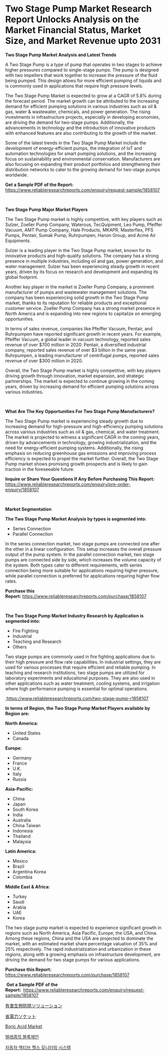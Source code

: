 <p><h1>Two Stage Pump Market Research Report Unlocks Analysis on the Market Financial Status, Market Size, and Market Revenue upto 2031</h1></p><p><strong>Two Stage Pump Market Analysis and Latest Trends</strong></p>
<p><p>A Two Stage Pump is a type of pump that operates in two stages to achieve higher pressures compared to single-stage pumps. The pump is designed with two impellers that work together to increase the pressure of the fluid being pumped. This design allows for more efficient pumping of liquids and is commonly used in applications that require high pressure levels.</p><p>The Two Stage Pump Market is expected to grow at a CAGR of 5.8% during the forecast period. The market growth can be attributed to the increasing demand for efficient pumping solutions in various industries such as oil & gas, water & wastewater, chemicals, and power generation. The rising investments in infrastructure projects, especially in developing economies, are driving the demand for two-stage pumps. Additionally, the advancements in technology and the introduction of innovative products with enhanced features are also contributing to the growth of the market.</p><p>Some of the latest trends in the Two Stage Pump Market include the development of energy-efficient pumps, the integration of IoT and automation technologies for smart pumping solutions, and the increasing focus on sustainability and environmental conservation. Manufacturers are also focusing on expanding their product portfolios and strengthening their distribution networks to cater to the growing demand for two-stage pumps worldwide.</p></p>
<p><strong>Get a Sample PDF of the Report:&nbsp;</strong> <a href="https://www.reliableresearchreports.com/enquiry/request-sample/1858107">https://www.reliableresearchreports.com/enquiry/request-sample/1858107</a></p>
<p>&nbsp;</p>
<p><strong>Two Stage Pump Major Market Players</strong></p>
<p><p>The Two Stage Pump market is highly competitive, with key players such as Sulzer, Zoeller Pump Company, Waterous, TecQuipment, Leo Pump, Pfeiffer Vacuum, AMT Pump Company, Hale Products, MKAPR, Masterflex, PFS Pumps, Pentair, Sumak Pump, Ruhrpumpen, Hanon Group, and Acme Air Equipments.</p><p>Sulzer is a leading player in the Two Stage Pump market, known for its innovative products and high-quality solutions. The company has a strong presence in multiple industries, including oil and gas, power generation, and water management. Sulzer has been experiencing steady growth in recent years, driven by its focus on research and development and expanding its global footprint.</p><p>Another key player in the market is Zoeller Pump Company, a prominent manufacturer of pumps and wastewater management solutions. The company has been experiencing solid growth in the Two Stage Pump market, thanks to its reputation for reliable products and exceptional customer service. Zoeller Pump Company has a strong market presence in North America and is expanding into new regions to capitalize on emerging opportunities.</p><p>In terms of sales revenue, companies like Pfeiffer Vacuum, Pentair, and Ruhrpumpen have reported significant growth in recent years. For example, Pfeiffer Vacuum, a global leader in vacuum technology, reported sales revenue of over $700 million in 2020. Pentair, a diversified industrial company, reported sales revenue of over $3 billion in the same year. Ruhrpumpen, a leading manufacturer of centrifugal pumps, reported sales revenue of over $300 million in 2020.</p><p>Overall, the Two Stage Pump market is highly competitive, with key players driving growth through innovation, market expansion, and strategic partnerships. The market is expected to continue growing in the coming years, driven by increasing demand for efficient pumping solutions across various industries.</p></p>
<p>&nbsp;</p>
<p><strong>What Are The Key Opportunities For Two Stage Pump Manufacturers?</strong></p>
<p><p>The Two Stage Pump market is experiencing steady growth due to increasing demand for high-pressure and high-efficiency pumping solutions across various industries such as oil & gas, chemical, and water treatment. The market is projected to witness a significant CAGR in the coming years, driven by advancements in technology, growing industrialization, and the need for energy-efficient pumping systems. Additionally, the rising emphasis on reducing greenhouse gas emissions and improving process efficiency is expected to propel the market further. Overall, the Two Stage Pump market shows promising growth prospects and is likely to gain traction in the foreseeable future.</p></p>
<p><strong>Inquire or Share Your Questions If Any Before Purchasing This Report:</strong> <a href="https://www.reliableresearchreports.com/enquiry/pre-order-enquiry/1858107">https://www.reliableresearchreports.com/enquiry/pre-order-enquiry/1858107</a></p>
<p>&nbsp;</p>
<p><strong>Market Segmentation</strong></p>
<p><strong>The Two Stage Pump Market Analysis by types is segmented into:</strong></p>
<p><ul><li>Series Connection</li><li>Parallel Connection</li></ul></p>
<p><p>In the series connection market, two stage pumps are connected one after the other in a linear configuration. This setup increases the overall pressure output of the pump system. In the parallel connection market, two stage pumps are connected side by side, which increases the volume capacity of the system. Both types cater to different requirements, with series connection being more suitable for applications requiring higher pressure, while parallel connection is preferred for applications requiring higher flow rates.</p></p>
<p><strong>Purchase this Report:&nbsp;</strong><a href="https://www.reliableresearchreports.com/purchase/1858107">https://www.reliableresearchreports.com/purchase/1858107</a></p>
<p>&nbsp;</p>
<p><strong>The Two Stage Pump Market Industry Research by Application is segmented into:</strong></p>
<p><ul><li>Fire Fighting</li><li>Industrial</li><li>Teaching and Research</li><li>Others</li></ul></p>
<p><p>Two stage pumps are commonly used in fire fighting applications due to their high pressure and flow rate capabilities. In industrial settings, they are used for various processes that require efficient and reliable pumping. In teaching and research institutions, two stage pumps are utilized for laboratory experiments and educational purposes. They are also used in other applications such as water treatment, cooling systems, and irrigation where high performance pumping is essential for optimal operations.</p></p>
<p><a href="https://www.reliableresearchreports.com/two-stage-pump-r1858107">&nbsp;https://www.reliableresearchreports.com/two-stage-pump-r1858107</a></p>
<p><strong>In terms of Region, the Two Stage Pump Market Players available by Region are:</strong></p>
<p>
    <p> <strong> North America: </strong>
        <ul>
            <li>United States</li>
            <li>Canada</li>
        </ul>
        </p> 
    <p> <strong> Europe: </strong>
        <ul>
            <li>Germany</li>
            <li>France</li>
            <li>U.K.</li>
            <li>Italy</li>
            <li>Russia</li>
        </ul>
        </p> 
    <p> <strong> Asia-Pacific: </strong>
        <ul>
            <li>China</li>
            <li>Japan</li>
            <li>South Korea</li>
            <li>India</li>
            <li>Australia</li>
            <li>China Taiwan</li>
            <li>Indonesia</li>
            <li>Thailand</li>
            <li>Malaysia</li>
        </ul>
        </p> 
    <p> <strong> Latin America: </strong>
        <ul>
            <li>Mexico</li>
            <li>Brazil</li>
            <li>Argentina Korea</li>
            <li>Colombia</li>
        </ul>
        </p> 
    <p> <strong> Middle East & Africa: </strong>
        <ul>
            <li>Turkey</li>
            <li>Saudi</li>
            <li>Arabia</li>
            <li>UAE</li>
            <li>Korea</li>
        </ul>
    </p>
    </p>
<p><p>The two stage pump market is expected to experience significant growth in regions such as North America, Asia Pacific, Europe, the USA, and China. Among these regions, China and the USA are projected to dominate the market, with an estimated market share percentage valuation of 35% and 25% respectively. The rapid industrialization and urbanization in these regions, along with a growing emphasis on infrastructure development, are driving the demand for two stage pumps for various applications.</p></p>
<p><strong>Purchase this Report: </strong><a href="https://www.reliableresearchreports.com/purchase/1858107">https://www.reliableresearchreports.com/purchase/1858107</a></p>
<p>&nbsp;<strong>Get a Sample PDF of the Report:&nbsp;&nbsp;</strong><a href="https://www.reliableresearchreports.com/enquiry/request-sample/1858107">https://www.reliableresearchreports.com/enquiry/request-sample/1858107</a></p>
<p><strong></strong></p>
<p><p><a href="https://github.com/hilmi-2a/Market-Research-Report-List-1/blob/main/506107036874.md">有害生物防除ソリューション</a></p><p><a href="https://medium.com/@jordanilliamson678678/%E9%9B%BB%E5%8A%9B%E7%AF%80%E7%B4%84%E3%82%BD%E3%82%B1%E3%83%83%E3%83%88%E5%B8%82%E5%A0%B4%E8%A6%8F%E6%A8%A1-%E5%B8%82%E5%A0%B4%E5%B1%95%E6%9C%9B%E3%81%8A%E3%82%88%E3%81%B3%E5%B8%82%E5%A0%B4%E4%BA%88%E6%B8%AC-2024%E5%B9%B4%E3%81%8B%E3%82%892031%E5%B9%B4%E3%81%BE%E3%81%A7-e46f79ca8f8a">省電力ソケット</a></p><p><a href="https://issuu.com/reportprime-2/docs/boric-acid-market-size-2030.pptx">Boric Acid Market</a></p><p><a href="https://medium.com/@elisamohr1973/%EB%B8%94%EB%A1%9D%EC%B2%B4%EC%9D%B8-%ED%86%B5%EC%8B%A0-%EC%8B%9C%EC%9E%A5-%EB%B6%84%EC%84%9D-%EA%B7%B8%EC%9D%98-cagr-%EC%8B%9C%EC%9E%A5-%EC%84%B8%EB%B6%84%ED%99%94-%EB%B0%8F-%EA%B8%80%EB%A1%9C%EB%B2%8C-%EC%82%B0%EC%97%85-%EA%B0%9C%EC%9A%94-bdd549634fac">텔레콤의 블록체인</a></p><p><a href="https://medium.com/@nettieboyle67/%EC%9E%90%EB%8F%99%EC%B0%A8-%ED%99%9C%EC%84%B1-%EA%B1%B4%EA%B0%95-%EB%AA%A8%EB%8B%88%ED%84%B0%EB%A7%81-%EC%8B%9C%EC%8A%A4%ED%85%9C-%EC%8B%9C%EC%9E%A5%EC%9D%80-%EC%8B%9C%EC%9E%A5-%EC%A0%90%EC%9C%A0%EC%9C%A8-%EC%8B%9C%EC%9E%A5-%EB%8F%99%ED%96%A5-%EB%B0%8F-%EC%8B%9C%EC%9E%A5-%EC%84%B1%EC%9E%A5%EC%97%90-%EB%8C%80%ED%95%9C-%EC%A0%95%EB%B3%B4%EB%A5%BC-%EC%A0%9C%EA%B3%B5%ED%95%A9%EB%8B%88%EB%8B%A4-8b4ae94a5c18">자동차 액티브 헬스 모니터링 시스템</a></p></p>